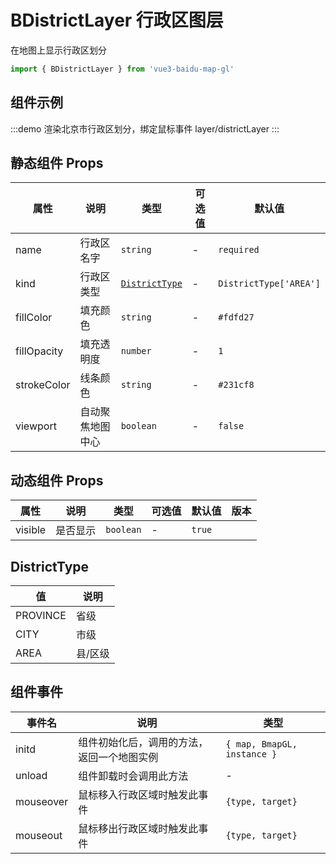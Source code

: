 # BDistrictLayer 行政区图层 <Badge type="tip" text="^1.1.2" />

在地图上显示行政区划分

```ts
import { BDistrictLayer } from 'vue3-baidu-map-gl'
```

## 组件示例

:::demo 渲染北京市行政区划分，绑定鼠标事件
layer/districtLayer
:::

## 静态组件 Props

| 属性        | 说明             | 类型                            | 可选值 | 默认值                 |
| ----------- | ---------------- | ------------------------------- | ------ | ---------------------- |
| name        | 行政区名字       | `string`                        | -      | `required`             |
| kind        | 行政区类型       | [`DistrictType`](#districttype) | -      | `DistrictType['AREA']` |
| fillColor   | 填充颜色         | `string`                        | -      | `#fdfd27`              |
| fillOpacity | 填充透明度       | `number`                        | -      | `1`                    |
| strokeColor | 线条颜色         | `string`                        | -      | `#231cf8`              |
| viewport    | 自动聚焦地图中心 | `boolean`                       | -      | `false`                |

## 动态组件 Props

| 属性    | 说明     | 类型      | 可选值 | 默认值 | 版本                               |
| ------- | -------- | --------- | ------ | ------ | ---------------------------------- |
| visible | 是否显示 | `boolean` | -      | `true` | <Badge type="tip" text="^2.1.4" /> |

## DistrictType

| 值       | 说明    |
| -------- | ------- |
| PROVINCE | 省级    |
| CITY     | 市级    |
| AREA     | 县/区级 |

## 组件事件

| 事件名    | 说明                                       | 类型                        |
| --------- | ------------------------------------------ | --------------------------- |
| initd     | 组件初始化后，调用的方法，返回一个地图实例 | `{ map, BmapGL, instance }` |
| unload    | 组件卸载时会调用此方法                     | -                           |
| mouseover | 鼠标移入行政区域时触发此事件               | `{type, target}`            |
| mouseout  | 鼠标移出行政区域时触发此事件               | `{type, target}`            |
